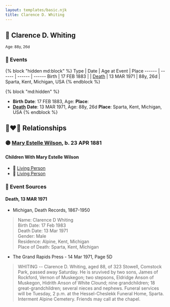 ```yaml
---
layout: templates/basic.njk
title: Clarence D. Whiting
---
```

## 🔵 Clarence D. Whiting
<small>Age: 88y, 26d</small>

### 📆 Events

{% block "hidden md:block" %}
Type | Date | Age at Event | Place
------ | ------ | ------ | ------
Birth | 17 FEB 1883 |  |
[Death](#event-event-3) | 13 MAR 1971 | 88y, 26d | Sparta, Kent, Michigan, USA
{% endblock %}

{% block "md:hidden" %}
- **Birth**
**Date**: 17 FEB 1883, Age:
**Place**:
- **[Death](#event-event-3)**
**Date**: 13 MAR 1971, Age: 88y, 26d
**Place**: Sparta, Kent, Michigan, USA
{% endblock %}

## 👩‍❤️‍👨 Relationships

### 🟣 [Mary Estelle Wilson](/people/4/46787428), b. 23 APR 1881

#### Children With Mary Estelle Wilson
* 🔵 [Living Person](/people/2/23622077)
* 🔵 [Living Person](/people/5/51690710)
### 📰 Event Sources

#### <a id="event-event-3"></a> Death, 13 MAR 1971
* Michigan, Death Records, 1867-1950
>   
  > Name:  Clarence D Whiting  
  > Birth Date: 17 Feb 1983  
  > Death Date: 13 Mar 1971  
  > Gender: Male  
  > Residence: Alpine, Kent, Michigan  
  > Place of Death: Sparta, Kent, Michigan
* The Grand Rapids Press  - 14 Mar 1971, Page 5D
>   
  > WHITING -- Clarence D. Whiting, aged 88, of 323 Stowell, Comstock Park, passed away Saturday. He is sruvived by two sons, James of Rockford, Vernon of Muskegon; two stepsons, Eldridge Anson of Muskegon, Hidrith Anson of White Clound; nine grandchildren; 18 great-grandchildren; several nieces and nephews. Funeral services will be Tuesday, 2 p.m. at the Hessel-Cheslekk Funeral Home, Sparta. Interment Alpine Cemetery. Friends may call at the chapel.
